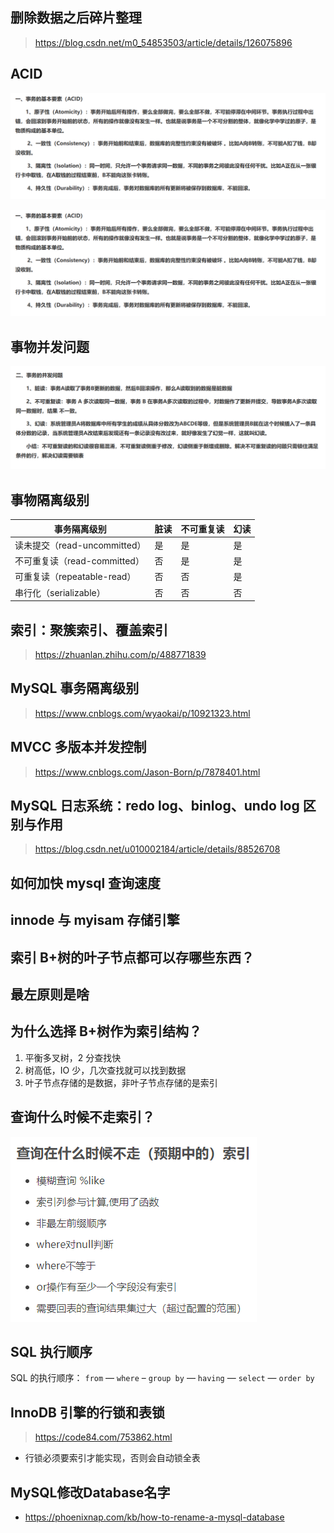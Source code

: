 ## 删除数据之后碎片整理
> https://blog.csdn.net/m0_54853503/article/details/126075896

## ACID

![](images/2023-03-30-08-39-33.png)

<img title="" src="images/2023-03-30-08-39-33.png" alt="" data-align="inline">

## 事物并发问题

![](images/2023-03-30-08-39-56.png)

## 事物隔离级别

| 事务隔离级别                 | 脏读 | 不可重复读 | 幻读 |
| ---------------------------- | ---- | ---------- | ---- |
| 读未提交（read-uncommitted） | 是   | 是         | 是   |
| 不可重复读（read-committed） | 否   | 是         | 是   |
| 可重复读（repeatable-read）  | 否   | 否         | 是   |
| 串行化（serializable）       | 否   | 否         | 否   |

## 索引：聚簇索引、覆盖索引

> https://zhuanlan.zhihu.com/p/488771839

## MySQL 事务隔离级别

> https://www.cnblogs.com/wyaokai/p/10921323.html

## MVCC 多版本并发控制

> https://www.cnblogs.com/Jason-Born/p/7878401.html

## MySQL 日志系统：redo log、binlog、undo log 区别与作用

> https://blog.csdn.net/u010002184/article/details/88526708

## 如何加快 mysql 查询速度

## innode 与 myisam 存储引擎

## 索引 B+树的叶子节点都可以存哪些东西？

## 最左原则是啥

## 为什么选择 B+树作为索引结构？

1. 平衡多叉树，2 分查找快
2. 树高低，IO 少，几次查找就可以找到数据
3. 叶子节点存储的是数据，非叶子节点存储的是索引

## 查询什么时候不走索引？

![](images/2023-03-30-08-34-22.png)

## SQL 执行顺序

SQL 的执行顺序： `from` — `where` – `group by` — `having` — `select` — `order by`

## InnoDB 引擎的行锁和表锁

> https://code84.com/753862.html

- 行锁必须要索引才能实现，否则会自动锁全表

## MySQL修改Database名字

- https://phoenixnap.com/kb/how-to-rename-a-mysql-database
